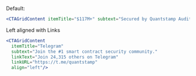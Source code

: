 Default:
```jsx
<CTAGridContent itemTitle="$117M+" subtext="Secured by Quantstamp Audits"/>
```

Left aligned with Links
```jsx
<CTAGridContent
  itemTitle="Telegram"
  subtext="Join the #1 smart contract security community."
  linkText="Join 24,315 others on Telegram"
  linkURL="https://t.me/quantstamp"
  align="left"/>
```